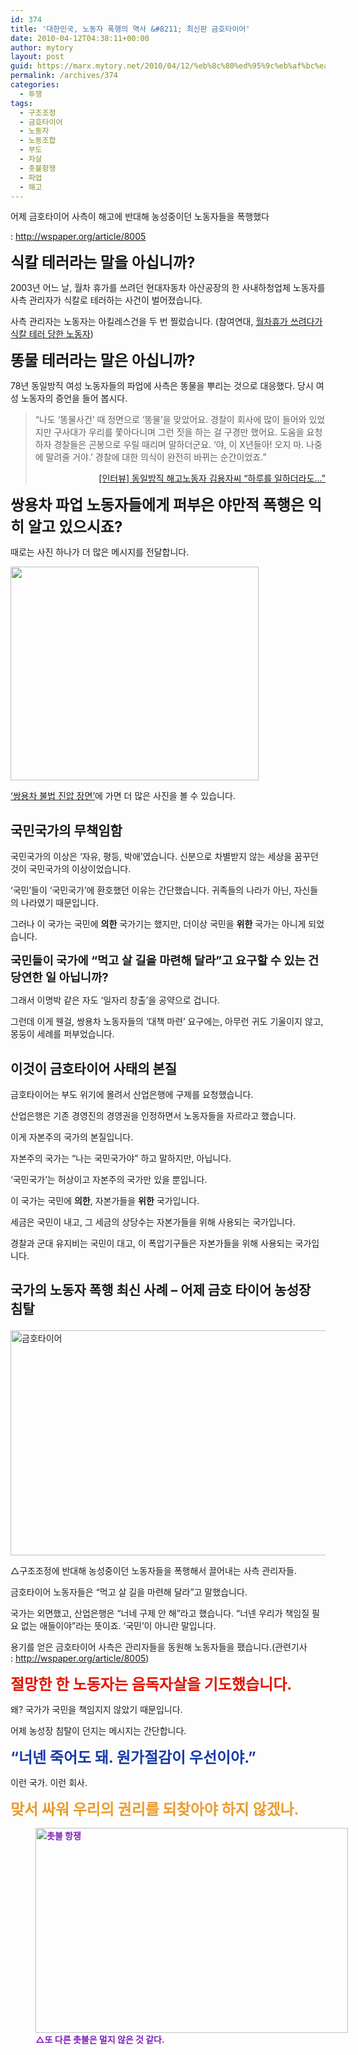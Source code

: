 ```yaml
---
id: 374
title: '대한민국, 노동자 폭행의 역사 &#8211; 최신판 금호타이어'
date: 2010-04-12T04:38:11+00:00
author: mytory
layout: post
guid: https://marx.mytory.net/2010/04/12/%eb%8c%80%ed%95%9c%eb%af%bc%ea%b5%ad-%eb%85%b8%eb%8f%99%ec%9e%90-%ed%8f%ad%ed%96%89%ec%9d%98-%ec%97%ad%ec%82%ac-%ec%b5%9c%ec%8b%a0%ed%8c%90-%ea%b8%88%ed%98%b8%ed%83%80%ec%9d%b4%ec%96%b4/
permalink: /archives/374
categories:
  - 투쟁
tags:
  - 구조조정
  - 금호타이어
  - 노동자
  - 노동조합
  - 부도
  - 자살
  - 촛불항쟁
  - 파업
  - 해고
---
```

어제 금호타이어 사측이 해고에 반대해 농성중이던 노동자들을 폭행했다&nbsp;

:&nbsp;<http://wspaper.org/article/8005>

<meta http-equiv="content-type" content="text/html; charset=utf-8" />


<span style="font-size: 18pt; "><b>식칼 테러라는 말을 아십니까?</b></span>

2003년 어느 날, 월차 휴가를 쓰려던 현대자동차 아산공장의 한 사내하청업체 노동자를 사측 관리자가 식칼로 테러하는 사건이 벌어졌습니다.

사측 관리자는 노동자는 아킬레스건을 두 번 찔렀습니다. (참여연대, <a href="http://blog.peoplepower21.org/Welfare/8630" target="_blank" title="[http://blog.peoplepower21.org/Welfare/8630]로 이동합니다.">월차휴가 쓰려다가 식칼 테러 당한 노동자</a>)

<span style="font-size: 18pt; "><b>똥물 테러라는 말은 아십니까?</b></span>

78년 동일방직 여성 노동자들의 파업에 사측은 똥물을 뿌리는 것으로 대응했다. 당시 여성 노동자의 증언을 들어 봅시다.

> &#8220;나도 &#8216;똥물사건&#8217; 때 정면으로 &#8216;똥물&#8217;을 맞았어요. 경찰이 회사에 많이 들어와 있었지만 구사대가 우리를 쫓아다니며 그런 짓을 하는 걸 구경만 했어요. 도움을 요청하자 경찰들은 곤봉으로 우릴 때리며 말하더군요. &#8216;야, 이 X년들아! 오지 마. 나중에 말려줄 거야.&#8217; 경찰에 대한 의식이 완전히 바뀌는 순간이었죠.&#8221;&nbsp; 
> 
> <p style="text-align: right; ">
>   <a href="http://www.ohmynews.com/NWS_Web/view/at_pg.aspx?CNTN_CD=A0000322165" target="_blank" title="[http://www.ohmynews.com/NWS_Web/view/at_pg.aspx?CNTN_CD=A0000322165]로 이동합니다.">[인터뷰] 동일방직 해고노동자 김용자씨 &#8220;하루를 일하더라도&#8230;&#8221;</a>
> </p>

<span style="font-size: 18pt; "><b>쌍용차 파업 노동자들에게 퍼부은 야만적 폭행은 익히 알고 있으시죠?</b></span>

때로는 사진 하나가 더 많은 메시지를 전달합니다.

<img src="https://marx.mytory.net/wp-content/uploads/1/cfile24.uf.1561A3014BC29A632B990A.jpg" class="aligncenter" width="397" height="342" alt="" filename="구타2-2.jpg" filemime="image/jpeg" />

<a href="http://spar2003.tistory.com/119" target="_blank" title="[http://spar2003.tistory.com/119]로 이동합니다.">&#8216;쌍용차 불법 진압 장면&#8217;</a>에 가면 더 많은 사진을 볼 수 있습니다.

## 국민국가의 무책임함
  


국민국가의 이상은 &#8216;자유, 평등, 박애&#8217;였습니다. 신분으로 차별받지 않는 세상을 꿈꾸던 것이 국민국가의 이상이었습니다. 

&#8216;국민&#8217;들이 &#8216;국민국가&#8217;에 환호했던 이유는 간단했습니다. 귀족들의 나라가 아닌, 자신들의 나라였기 때문입니다.

그러나 이 국가는 국민에 **의한** 국가기는 했지만, 더이상 국민을 **위한** 국가는 아니게 되었습니다.

<span style="font-size: 14pt; "><b>국민들이 국가에 &#8220;먹고 살 길을 마련해 달라&#8221;고 요구할 수 있는 건 당연한 일 아닙니까?</b></span>

그래서 이명박 같은 자도 &#8216;일자리 창출&#8217;을 공약으로 겁니다.

그런데 이게 웬걸, 쌍용차 노동자들의 &#8216;대책 마련&#8217; 요구에는, 아무런 귀도 기울이지 않고, 몽둥이 세례를 퍼부었습니다.

## 이것이 금호타이어 사태의 본질

금호타이어는 부도 위기에 몰려서 산업은행에 구제를 요청했습니다.

산업은행은 기존 경영진의 경영권을 인정하면서 노동자들을 자르라고 했습니다.

이게 자본주의 국가의 본질입니다.

자본주의 국가는 &#8220;나는 국민국가야&#8221; 하고 말하지만, 아닙니다.

&#8216;국민국가&#8217;는 허상이고 자본주의 국가만 있을 뿐입니다.

이 국가는 국민에 **의한**, 자본가들을 **위한** 국가입니다.

세금은 국민이 내고, 그 세금의 상당수는 자본가들을 위해 사용되는 국가입니다.

경찰과 군대 유지비는 국민이 대고, 이 폭압기구들은 자본가들을 위해 사용되는 국가입니다.

## 국가의 노동자 폭행 최신 사례 &#8211; 어제 금호 타이어 농성장 침탈<figure style="width: 540px" class="wp-caption aligncenter">

<img src="https://marx.mytory.net/wp-content/uploads/1/cfile21.uf.1719280E4BC2A13085D4AF.jpg" width="540" height="360" alt="금호타이어" filename="cfile21.uf.1719280E4BC2A13085D4AF.jpg" filemime="" /><figcaption class="wp-caption-text">△구조조정에 반대해 농성중이던 노동자들을 폭행해서 끌어내는 사측 관리자들.</figcaption></figure> 

금호타이어 노동자들은 &#8220;먹고 살 길을 마련해 달라&#8221;고 말했습니다.

국가는 외면했고, 산업은행은 &#8220;너네 구제 안 해&#8221;라고 했습니다. &#8220;너넨 우리가 책임질 필요 없는 애들이야&#8221;라는 뜻이죠. &#8216;국민&#8217;이 아니란 말입니다.

용기를 얻은 금호타이어 사측은 관리자들을 동원해 노동자들을 팼습니다.(관련기사 :&nbsp;<http://wspaper.org/article/8005>)

<meta http-equiv="content-type" content="text/html; charset=utf-8" />

<span style="font-size: 18pt; "><font class="Apple-style-span" color="#E31600"><b>절망한 한 노동자는 음독자살을 기도했습니다.</b></font></span>

왜? 국가가 국민을 책임지지 않았기 때문입니다.

어제 농성장 침탈이 던지는 메시지는 간단합니다.

<span style="font-size: 18pt; "><font class="Apple-style-span" color="#193DA9"><b>&#8220;너넨 죽어도 돼. 원가절감이 우선이야.&#8221;</b></font></span>

이런 국가. 이런 회사.

<span style="font-size: 18pt; "><b><font class="Apple-style-span" color="#EC9C2C">맞서 싸워 우리의 권리를 되찾아야 하지 않겠나.</font></b></span>

<span style="font-size: 18pt; "><font class="Apple-style-span" color="#801FBF"><b><span style="font-size: 10pt; "><span style="font-size: 9pt; "><figure style="width: 500px" class="wp-caption aligncenter"><img src="https://marx.mytory.net/wp-content/uploads/1/cfile23.uf.1756A5044BC2A31B54873A.jpg" width="500" height="328" alt="촛불 항쟁" filename="cfile23.uf.1756A5044BC2A31B54873A.jpg" filemime="" /><figcaption class="wp-caption-text">△또 다른 촛불은 멀지 않은 것 같다.</figcaption></figure></span></span></b></font></span>